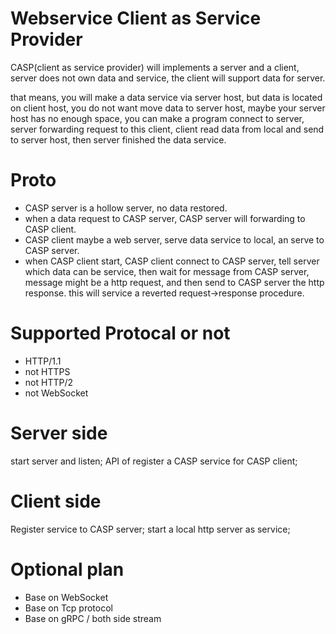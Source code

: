 # Webservice Client as Service Provider

CASP(client as service provider) will implements a server and a client, server does not own data and service, the client will support data for server.

that means, you will make a data service via server host, but data is located on client host, you do not want move data to server host, maybe your server host has no enough space, you can make a program connect to server, server forwarding request to this client, client read data from local and send to server host, then server finished the data service.

# Proto
- CASP server is a hollow server, no data restored.
- when a data request to CASP server, CASP server will forwarding to CASP client.
- CASP client maybe a web server, serve data service to local, an serve to CASP server.
- when CASP client start, CASP client connect to CASP server, tell server which data can be service, then wait for message from CASP server, message might be a http request, and then send to CASP server the http response. this will service a reverted request->response procedure.

# Supported Protocal or not
- HTTP/1.1
- not HTTPS
- not HTTP/2
- not WebSocket


# Server side
start server and listen;
API of register a CASP service for CASP client;


# Client side
Register service to CASP server;
start a local http server as service;

# Optional plan
- Base on WebSocket
- Base on Tcp protocol
- Base on gRPC / both side stream

